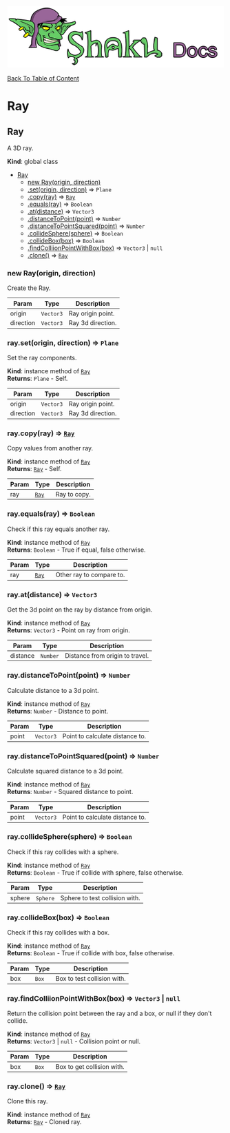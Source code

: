 ![Shaku JS](resources/logo-sm.png)

[Back To Table of Content](index.md)

# Ray

<a name="Ray"></a>

## Ray
A 3D ray.

**Kind**: global class  

* [Ray](#Ray)
    * [new Ray(origin, direction)](#new_Ray_new)
    * [.set(origin, direction)](#Ray+set) ⇒ <code>Plane</code>
    * [.copy(ray)](#Ray+copy) ⇒ [<code>Ray</code>](#Ray)
    * [.equals(ray)](#Ray+equals) ⇒ <code>Boolean</code>
    * [.at(distance)](#Ray+at) ⇒ <code>Vector3</code>
    * [.distanceToPoint(point)](#Ray+distanceToPoint) ⇒ <code>Number</code>
    * [.distanceToPointSquared(point)](#Ray+distanceToPointSquared) ⇒ <code>Number</code>
    * [.collideSphere(sphere)](#Ray+collideSphere) ⇒ <code>Boolean</code>
    * [.collideBox(box)](#Ray+collideBox) ⇒ <code>Boolean</code>
    * [.findColliionPointWithBox(box)](#Ray+findColliionPointWithBox) ⇒ <code>Vector3</code> \| <code>null</code>
    * [.clone()](#Ray+clone) ⇒ [<code>Ray</code>](#Ray)

<a name="new_Ray_new"></a>

### new Ray(origin, direction)
Create the Ray.


| Param | Type | Description |
| --- | --- | --- |
| origin | <code>Vector3</code> | Ray origin point. |
| direction | <code>Vector3</code> | Ray 3d direction. |

<a name="Ray+set"></a>

### ray.set(origin, direction) ⇒ <code>Plane</code>
Set the ray components.

**Kind**: instance method of [<code>Ray</code>](#Ray)  
**Returns**: <code>Plane</code> - Self.  

| Param | Type | Description |
| --- | --- | --- |
| origin | <code>Vector3</code> | Ray origin point. |
| direction | <code>Vector3</code> | Ray 3d direction. |

<a name="Ray+copy"></a>

### ray.copy(ray) ⇒ [<code>Ray</code>](#Ray)
Copy values from another ray.

**Kind**: instance method of [<code>Ray</code>](#Ray)  
**Returns**: [<code>Ray</code>](#Ray) - Self.  

| Param | Type | Description |
| --- | --- | --- |
| ray | [<code>Ray</code>](#Ray) | Ray to copy. |

<a name="Ray+equals"></a>

### ray.equals(ray) ⇒ <code>Boolean</code>
Check if this ray equals another ray.

**Kind**: instance method of [<code>Ray</code>](#Ray)  
**Returns**: <code>Boolean</code> - True if equal, false otherwise.  

| Param | Type | Description |
| --- | --- | --- |
| ray | [<code>Ray</code>](#Ray) | Other ray to compare to. |

<a name="Ray+at"></a>

### ray.at(distance) ⇒ <code>Vector3</code>
Get the 3d point on the ray by distance from origin.

**Kind**: instance method of [<code>Ray</code>](#Ray)  
**Returns**: <code>Vector3</code> - Point on ray from origin.  

| Param | Type | Description |
| --- | --- | --- |
| distance | <code>Number</code> | Distance from origin to travel. |

<a name="Ray+distanceToPoint"></a>

### ray.distanceToPoint(point) ⇒ <code>Number</code>
Calculate distance to a 3d point.

**Kind**: instance method of [<code>Ray</code>](#Ray)  
**Returns**: <code>Number</code> - Distance to point.  

| Param | Type | Description |
| --- | --- | --- |
| point | <code>Vector3</code> | Point to calculate distance to. |

<a name="Ray+distanceToPointSquared"></a>

### ray.distanceToPointSquared(point) ⇒ <code>Number</code>
Calculate squared distance to a 3d point.

**Kind**: instance method of [<code>Ray</code>](#Ray)  
**Returns**: <code>Number</code> - Squared distance to point.  

| Param | Type | Description |
| --- | --- | --- |
| point | <code>Vector3</code> | Point to calculate distance to. |

<a name="Ray+collideSphere"></a>

### ray.collideSphere(sphere) ⇒ <code>Boolean</code>
Check if this ray collides with a sphere.

**Kind**: instance method of [<code>Ray</code>](#Ray)  
**Returns**: <code>Boolean</code> - True if collide with sphere, false otherwise.  

| Param | Type | Description |
| --- | --- | --- |
| sphere | <code>Sphere</code> | Sphere to test collision with. |

<a name="Ray+collideBox"></a>

### ray.collideBox(box) ⇒ <code>Boolean</code>
Check if this ray collides with a box.

**Kind**: instance method of [<code>Ray</code>](#Ray)  
**Returns**: <code>Boolean</code> - True if collide with box, false otherwise.  

| Param | Type | Description |
| --- | --- | --- |
| box | <code>Box</code> | Box to test collision with. |

<a name="Ray+findColliionPointWithBox"></a>

### ray.findColliionPointWithBox(box) ⇒ <code>Vector3</code> \| <code>null</code>
Return the collision point between the ray and a box, or null if they don't collide.

**Kind**: instance method of [<code>Ray</code>](#Ray)  
**Returns**: <code>Vector3</code> \| <code>null</code> - Collision point or null.  

| Param | Type | Description |
| --- | --- | --- |
| box | <code>Box</code> | Box to get collision with. |

<a name="Ray+clone"></a>

### ray.clone() ⇒ [<code>Ray</code>](#Ray)
Clone this ray.

**Kind**: instance method of [<code>Ray</code>](#Ray)  
**Returns**: [<code>Ray</code>](#Ray) - Cloned ray.  
